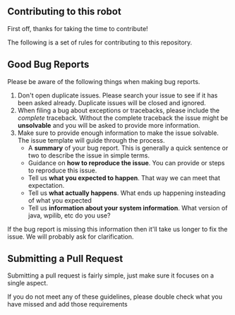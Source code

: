 ## Contributing to this robot

First off, thanks for taking the time to contribute!

The following is a set of rules for contributing to this repository.

## Good Bug Reports

Please be aware of the following things when making bug reports.

1. Don't open duplicate issues. Please search your issue to see if it has been asked already. Duplicate issues will be closed and ignored.
2. When filing a bug about exceptions or tracebacks, please include the *complete* traceback. Without the complete traceback the issue might be **unsolvable** and you will be asked to provide more information.
3. Make sure to provide enough information to make the issue solvable. The issue template will guide through the process.
    - A **summary** of your bug report. This is generally a quick sentence or two to describe the issue in simple terms.
    - Guidance on **how to reproduce the issue**. You can provide or steps to reproduce this issue.
    - Tell us **what you expected to happen**. That way we can meet that expectation.
    - Tell us **what actually happens**. What ends up happening insteading of what you expected
    - Tell us **information about your system information**. What version of java, wpilib, etc do you use?

If the bug report is missing this information then it'll take us longer to fix the issue. We will probably ask for clarification.

## Submitting a Pull Request

Submitting a pull request is fairly simple, just make sure it focuses on a single aspect.


If you do not meet any of these guidelines, please double check what you have missed and add those requirements
